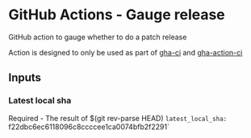 # GitHub Actions - Gauge release

GitHub action to gauge whether to do a patch release

Action is designed to only be used as part of [gha-ci](https://github.com/silverstripe/gha-ci) and [gha-action-ci](https://github.com/silverstripe/gha-action-ci)

## Inputs

### Latest local sha
Required - The result of $(git rev-parse HEAD)
`latest_local_sha: `f22dbc6ec6118096c8ccccee1ca0074bfb2f2291`
